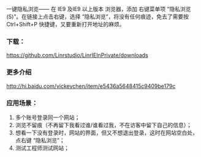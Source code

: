 一键隐私浏览—— 在 IE9 及IE9 以上版本 浏览器，添加 右键菜单项 “隐私浏览(S)”。在链接上点击右键，选择 “隐私浏览”，将没有任何痕迹，免去了需要按 Ctrl+Shift+P 快捷键，又要重新打开地址的麻烦。

### 下载：
https://github.com/Linrstudio/LinrIEInPrivate/downloads

### 更多介绍
http://hi.baidu.com/vickeychen/item/e5436a5648415c9409be179c

### 应用场景：

1. 多个账号登录同一个网站；
2. 浏览不留痕（不再留下我看过谁/谁看过我，不在访客中留下自己的信息）；
3. 想看一下没有登录时，网站的界面，但又不想退出登录，这时在网站空白处，点右键 “隐私浏览”；
4. 测试工程师测试网站；

